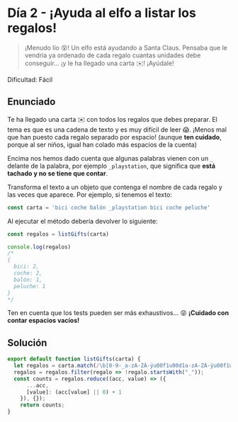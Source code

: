 # Día 2 - ¡Ayuda al elfo a listar los regalos!

> ¡Menudo lío 😵! Un elfo está ayudando a Santa Claus. Pensaba que le vendría ya ordenado de cada regalo cuantas unidades debe conseguir... ¡y le ha llegado una carta ✉️! ¡Ayúdale!

Dificultad: Fácil

## Enunciado

Te ha llegado una carta ✉️ con todos los regalos que debes preparar. El tema es que es una cadena de texto y es muy difícil de leer 😱. ¡Menos mal que han puesto cada regalo separado por espacio! (aunque **ten cuidado**, porque al ser niños, igual han colado más espacios de la cuenta)

Encima nos hemos dado cuenta que algunas palabras vienen con un `_` delante de la palabra, por ejemplo `_playstation`, que significa que **está tachado y no se tiene que contar**.

Transforma el texto a un objeto que contenga el nombre de cada regalo y las veces que aparece. Por ejemplo, si tenemos el texto:

```js
const carta = 'bici coche balón _playstation bici coche peluche'
```

Al ejecutar el método debería devolver lo siguiente:

```js
const regalos = listGifts(carta)

console.log(regalos)
/*
{
  bici: 2,
  coche: 2,
  balón: 1,
  peluche: 1
}
*/
```

Ten en cuenta que los tests pueden ser más exhaustivos... 😝 **¡Cuidado con contar espacios vacíos!**


## Solución 

```js
export default function listGifts(carta) {
  let regalos = carta.match(/\b[0-9-_a-zA-ZÀ-ÿu00f1u00d1a-zA-ZÀ-ÿu00f1u00d1]+\b/g);
  regalos = regalos.filter(regalo => !regalo.startsWith("_"));
  const counts = regalos.reduce((acc, value) => ({
      ...acc,
      [value]: (acc[value] || 0) + 1
    }), {});
    return counts;
}

```



